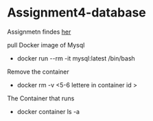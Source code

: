# Assignment4-database

Assignmetn findes [her](https://github.com/datsoftlyngby/soft2019spring-databases/blob/master/assignments/assignment4.md)


pull Docker image of Mysql
- docker run --rm -it mysql:latest /bin/bash

Remove the container
- docker rm -v <5-6 lettere in container id >

The Container that runs
- docker container ls -a 


